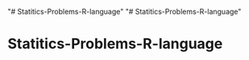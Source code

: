 "# Statitics-Problems-R-language" 
"# Statitics-Problems-R-language" 
# Statitics-Problems-R-language

